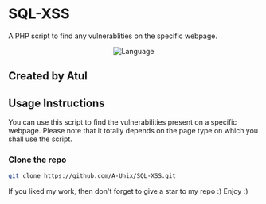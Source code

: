 # SQL-XSS
 A PHP script to find any vulnerablities on the specific webpage.

<p align="center">
  <img src="https://img.shields.io/badge/Language-PHP-cyan" alt="Language" />
</p>

## Created by Atul

## Usage Instructions
 You can use this script to find the vulnerabilities present on a specific webpage. Please note that it totally depends on the page type on which you shall use the script.

 ### Clone the repo
```bash
git clone https://github.com/A-Unix/SQL-XSS.git
```

If you liked my work, then don't forget to give a star to my repo :) Enjoy :)